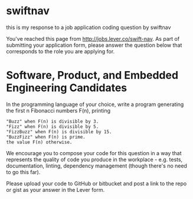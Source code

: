 # swiftnav
this is my response to a job application coding question by swiftnav

You've reached this page from http://jobs.lever.co/swift-nav. As part of submitting your application form, please answer the question below that corresponds to the role you are applying for.

# Software, Product, and Embedded Engineering Candidates

In the programming language of your choice, write a program generating the first n Fibonacci numbers F(n), printing

	"Buzz" when F(n) is divisible by 3.
	"Fizz" when F(n) is divisible by 5.
	"FizzBuzz" when F(n) is divisible by 15.
	"BuzzFizz" when F(n) is prime.
	the value F(n) otherwise.

We encourage you to compose your code for this question in a way that represents the quality of code you produce in the workplace - e.g. tests, documentation, linting, dependency management (though there's no need to go this far).

Please upload your code to GitHub or bitbucket and post a link to the repo or gist as your answer in the Lever form.
